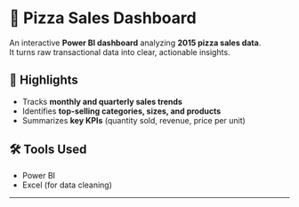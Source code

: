 # 🍕 Pizza Sales Dashboard

An interactive **Power BI dashboard** analyzing **2015 pizza sales data**.  
It turns raw transactional data into clear, actionable insights.

## 🔑 Highlights
- Tracks **monthly and quarterly sales trends**
- Identifies **top-selling categories, sizes, and products**
- Summarizes **key KPIs** (quantity sold, revenue, price per unit)

## 🛠 Tools Used
- Power BI
- Excel (for data cleaning)


---
